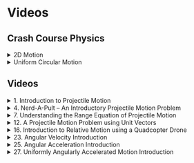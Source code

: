 # Videos

## Crash Course Physics

<details>
<summary>2D Motion</summary>
    
[![2D Motion Video](https://img.youtube.com/vi/w3BhzYI6zXU/0.jpg)](https://www.youtube-nocookie.com/embed/w3BhzYI6zXU)

The video on uniform circular motion mentions forces - this we will cover in Chapter 5.
</details>

<details>
<summary>Uniform Circular Motion</summary>
    
[![Uniform Circular Motion Video](https://img.youtube.com/vi/bpFK2VCRHUs/0.jpg)](https://www.youtube-nocookie.com/embed/bpFK2VCRHUs)
</details>

## Videos

<details>
<summary>1. Introduction to Projectile Motion</summary>
    
[![Introduction to Projectile Motion Video](https://img.youtube.com/vi/GiiWsXtt5GE/0.jpg)](https://www.youtube-nocookie.com/embed/GiiWsXtt5GE)

- [Notes](https://www.flippingphysics.com/uploads/2/1/1/0/21103672/0056_lecture_notes_-_introduction_to_projectile_motion.pdf)
- [Direct link to Mr. P's page](https://www.flippingphysics.com/projectile-motion.html)
</details>

<details>
<summary>4. Nerd-A-Pult – An Introductory Projectile Motion Problem</summary>

[![Nerd-A-Pult Video](https://img.youtube.com/vi/6PHwKrTGYxw/0.jpg)](https://www.youtube-nocookie.com/embed/6PHwKrTGYxw)

- [Notes](https://www.flippingphysics.com/uploads/2/1/1/0/21103672/0062_lecture_notes_-_nerd-a-pult_-_an_introductory_projectile_motion_problem.pdf)
- [Direct link to Mr. P's page](https://www.flippingphysics.com/nerd-a-pult.html)
</details>

<details>
<summary>7. Understanding the Range Equation of Projectile Motion</summary>

[![Understanding the Range Equation Video](https://img.youtube.com/vi/kqSjeTZbiW0/0.jpg)](https://www.youtube-nocookie.com/embed/kqSjeTZbiW0)

- [Notes](https://www.flippingphysics.com/uploads/2/1/1/0/21103672/0066_lecture_notes_-_understanding_the_range_equation_of_projectile_motion.pdf)
- [Direct link to Mr. P's page](https://www.flippingphysics.com/range-equation.html)
</details>

<details>
<summary>12. A Projectile Motion Problem using Unit Vectors</summary>

[![Unit Vectors Projectile Motion Video](https://img.youtube.com/vi/RCQ8-TKGnNE/0.jpg)](https://www.youtube-nocookie.com/embed/RCQ8-TKGnNE)
</details>

<details>
<summary>16. Introduction to Relative Motion using a Quadcopter Drone</summary>

[![Relative Motion Quadcopter Drone Video](https://img.youtube.com/vi/jYMU6bn5GHY/0.jpg)](https://www.youtube-nocookie.com/embed/jYMU6bn5GHY)

- [Notes](https://www.flippingphysics.com/uploads/2/1/1/0/21103672/0078_lecture_notes_-_introduction_to_relative_motion_using_a_quadcopter_drone.pdf)
- [Direct link to Mr. P's page](https://www.flippingphysics.com/introduction-to-relative-motion.html)
</details>

<details>
<summary>23. Angular Velocity Introduction</summary>

[![Angular Velocity Introduction Video](https://img.youtube.com/vi/ZzFtX14I9O8/0.jpg)](https://www.youtube-nocookie.com/embed/ZzFtX14I9O8)

- [Notes](https://www.flippingphysics.com/uploads/2/1/1/0/21103672/0209_lecture_notes_-_angular_velocity_introduction.pdf)
- [Direct link to Mr. P's page](https://www.flippingphysics.com/angular-velocity.html)
</details>

<details>
<summary>25. Angular Acceleration Introduction</summary>

[![Angular Acceleration Introduction Video](https://img.youtube.com/vi/Vfy3bChhBnk/0.jpg)](https://www.youtube-nocookie.com/embed/Vfy3bChhBnk)

- [Notes](https://www.flippingphysics.com/uploads/2/1/1/0/21103672/0211_lecture_notes_-_angular_acceleration_introduction.pdf)
- [Direct link to Mr. P's page](https://www.flippingphysics.com/angular-acceleration.html)
</details>

<details>
<summary>27. Uniformly Angularly Accelerated Motion Introduction</summary>

[![Uniformly Angularly Accelerated Motion Video](https://img.youtube.com/vi/N0TngZunzXY/0.jpg)](https://www.youtube-nocookie.com/embed/N0TngZunzXY)
</details>
